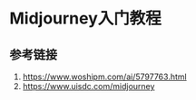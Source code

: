 # Midjourney入门教程




## 参考链接

1. https://www.woshipm.com/ai/5797763.html
2. https://www.uisdc.com/midjourney